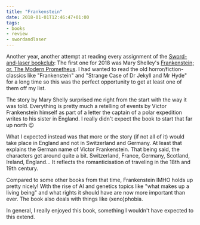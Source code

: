 ```yaml
---
title: "Frankenstein"
date: 2018-01-01T12:46:47+01:00
tags:
- books
- review
- swordandlaser
---
```


Another year, another attempt at reading every assignment of the
[Sword-and-laser bookclub](http://swordandlaser.com/): The first one for 2018
was Mary Shelley's [Frankenstein; or, The Modern
Prometheus](https://www.goodreads.com/book/show/18332652-frankenstein). I had
wanted to read the old horror/fiction-classics like "Frankenstein" and "Strange
Case of Dr Jekyll and Mr Hyde" for a long time so this was the perfect
opportunity to get at least one of them off my list.

The story by Mary Shelly surprised me right from the start with the way it was
told. Everything is pretty much a retelling of events by Victor Frankenstein
himself as part of a letter the captain of a polar expedition writes to his
sister in England. I really didn't expect the book to start that far up north
😉

What I expected instead was that more or the story (if not all of it) would
take place in England and not in Switzerland and Germany. At least that
explains the German name of Victor Frankenstein. That being said, the
characters get around quite a bit. Switzerland, France, Germany, Scotland,
Ireland, England... It reflects the romanticisation of traveling in the 18th
and 19th century.

Compared to some other books from that time, Frankenstein IMHO holds up pretty
nicely! With the rise of AI and genetics topics like "what makes up a living
being" and what rights it should have are now more important than ever. The
book also deals with things like (xeno)phobia.

In general, I really enjoyed this book, something I wouldn't have expected to
this extend.

